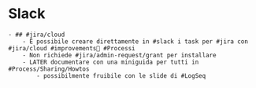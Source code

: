 # Slack
	- ## #jira/cloud
		- É possibile creare direttamente in #slack i task per #jira con #jira/cloud #improvements💪 #Processi
		- Non richiede #jira/admin-request/grant per installare
		- LATER documentare con una miniguida per tutti in #Process/Sharing/Howtos
			- possibilmente fruibile con le slide di #LogSeq